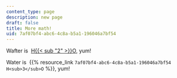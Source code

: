 ```yaml
---
content_type: page
description: new page
draft: false
title: More math!
uid: 7af07bf4-abc6-4c8a-b5a1-196046a7bf54
---
```

Wafter is  [H{{< sub "2" >}}O](www.npr.org), yum!

Water is  {{% resource_link `7af07bf4-abc6-4c8a-b5a1-196046a7bf54` `H<sub>3</sub>O` %}}, yum!
